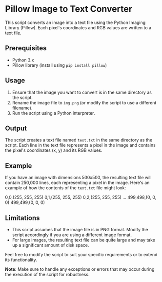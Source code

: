 # Pillow Image to Text Converter

This script converts an image into a text file using the Python Imaging Library (Pillow). Each pixel's coordinates and RGB values are written to a text file.

## Prerequisites

- Python 3.x
- Pillow library (install using `pip install pillow`)

## Usage

1. Ensure that the image you want to convert is in the same directory as the script.
2. Rename the image file to `img.png` (or modify the script to use a different filename).
3. Run the script using a Python interpreter.

## Output

The script creates a text file named `text.txt` in the same directory as the script. Each line in the text file represents a pixel in the image and contains the pixel's coordinates (x, y) and its RGB values.

## Example

If you have an image with dimensions 500x500, the resulting text file will contain 250,000 lines, each representing a pixel in the image. Here's an example of how the contents of the `text.txt` file might look:

0,0,(255, 255, 255)
0,1,(255, 255, 255)
0,2,(255, 255, 255)
...
499,498,(0, 0, 0)
499,499,(0, 0, 0)


## Limitations

- This script assumes that the image file is in PNG format. Modify the script accordingly if you are using a different image format.
- For large images, the resulting text file can be quite large and may take up a significant amount of disk space.

Feel free to modify the script to suit your specific requirements or to extend its functionality.

**Note:** Make sure to handle any exceptions or errors that may occur during the execution of the script for robustness.
